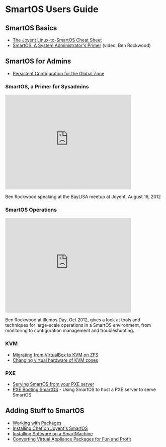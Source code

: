 # SmartOS Users Guide

## SmartOS Basics

- [The Joyent Linux-to-SmartOS Cheat Sheet][linux-smartos-cheatsheet]
- [SmartOS: A System Administrator's Primer][sa-primer] (video, Ben Rockwood)

[linux-smartos-cheatsheet]: the-linux-to-smartos-cheat-sheet.md
[sa-primer]: http://smartos.org/2012/08/22/smartos-an-sa-primer/

## SmartOS for Admins

- [Persistent Configuration for the Global Zone][gz-persist]

[gz-persist]: persistent-configuration-for-the-global-zone.md

### SmartOS, a Primer for Sysadmins

<iframe class="youtube-player" type="text/html" style="width: 400px;
    height: 300px" src="http://www.youtube.com/embed/dxZExLeJz2I"
    frameborder="0"> </iframe>

Ben Rockwood speaking at the BayLISA meetup at Joyent, August 16, 2012

### SmartOS Operations

<iframe class="youtube-player" type="text/html" style="width: 400px;
    height: 300px" src="http://www.youtube.com/embed/96PGoXHli3Q"
    frameborder="0"> </iframe>

Ben Rockwood at illumos Day, Oct 2012, gives a look at tools and
techniques for large-scale operations in a SmartOS environment, from
monitoring to configuration management and troubleshooting.

### KVM

- [Migrating from VirtualBox to KVM on ZFS][migrating-from-vbox]
- [Changing virtual hardware of KVM zones][changing-vm-hw-kvm]

[migrating-from-vbox]: https://gist.github.com/1947201
[changing-vm-hw-kvm]: changing-virtual-hardware-of-kvm-zones.md

### PXE

- [Serving SmartOS from your PXE server][smartos-pxe]
- [PXE Booting SmartOS][simple-pxe] - Using SmartOS to host a PXE server to
  serve SmartOS

[smartos-pxe]: http://nahamu.github.com/2011/08/17/smartos-pxe.html
[simple-pxe]: pxe-booting-smartos.md

## Adding Stuff to SmartOS

- [Working with Packages][packages]
- [Installing Chef on Joyent's SmartOS][installing-chef]
- [Installing Software on a SmartMachine][installing-software]
- [Converting Virtual Appliance Packages for Fun and Profit][converting-appliances]

[packages]: working-with-packages.md
[installing-chef]: http://mirrorshades.net/post/11283352457
[installing-software]: http://wiki.joyent.com/display/jpc2/Installing+Software+on+a+SmartMachine
[converting-appliances]: http://smartos.org/2012/03/30/converting-virtual-appliance-packages-for-fun-and-profit/

